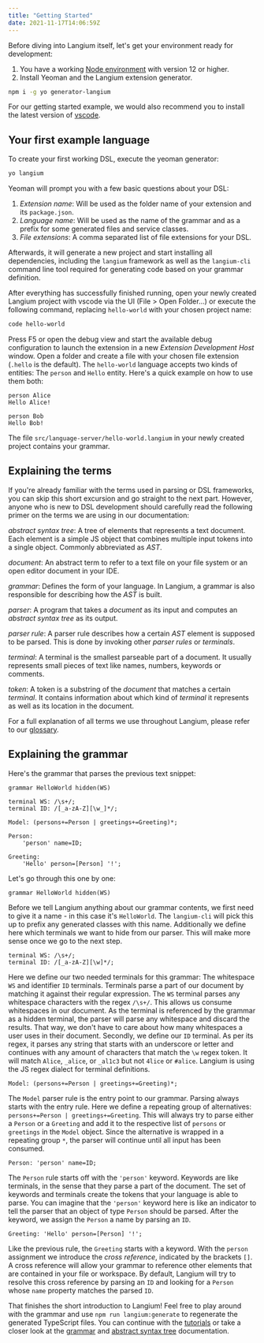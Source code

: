 ```yaml
---
title: "Getting Started"
date: 2021-11-17T14:06:59Z
---
```


Before diving into Langium itself, let's get your environment ready for development:

1. You have a working [Node environment](https://nodejs.org/en/download/) with version 12 or higher.
2. Install Yeoman and the Langium extension generator.
```bash
npm i -g yo generator-langium
```

For our getting started example, we would also recommend you to install the latest version of [vscode](https://code.visualstudio.com/).

## Your first example language

To create your first working DSL, execute the yeoman generator:

```bash
yo langium
```

Yeoman will prompt you with a few basic questions about your DSL:

1. _Extension name_: Will be used as the folder name of your extension and its `package.json`.
2. _Language name_: Will be used as the name of the grammar and as a prefix for some generated files and service classes.
3. _File extensions_: A comma separated list of file extensions for your DSL.

Afterwards, it will generate a new project and start installing all dependencies, including the `langium` framework as well as the `langium-cli` command line tool required for generating code based on your grammar definition.

After everything has successfully finished running, open your newly created Langium project with vscode via the UI (File > Open Folder...) or execute the following command, replacing `hello-world` with your chosen project name:

```bash
code hello-world
```

Press F5 or open the debug view and start the available debug configuration to launch the extension in a new _Extension Development Host_ window. Open a folder and create a file with your chosen file extension (`.hello` is the default). The `hello-world` language accepts two kinds of entities: The `person` and `Hello` entity. Here's a quick example on how to use them both:

```
person Alice
Hello Alice!

person Bob
Hello Bob!
```

The file `src/language-server/hello-world.langium` in your newly created project contains your grammar.

## Explaining the terms

If you're already familiar with the terms used in parsing or DSL frameworks, you can skip this short excursion and go straight to the next part. However, anyone who is new to DSL development should carefully read the following primer on the terms we are using in our documentation:

_abstract syntax tree_: A tree of elements that represents a text document. Each element is a simple JS object that combines multiple input tokens into a single object. Commonly abbreviated as _AST_.

_document_: An abstract term to refer to a text file on your file system or an open editor document in your IDE.

_grammar_: Defines the form of your language. In Langium, a grammar is also responsible for describing how the _AST_ is built.

_parser_: A program that takes a _document_ as its input and computes an _abstract syntax tree_ as its output.

_parser rule_: A parser rule describes how a certain _AST_ element is supposed to be parsed. This is done by invoking other _parser rules_ or _terminals_.

_terminal_: A terminal is the smallest parseable part of a document. It usually represents small pieces of text like names, numbers, keywords or comments.

_token_: A token is a substring of the _document_ that matches a certain _terminal_. It contains information about which kind of _terminal_ it represents as well as its location in the document.

For a full explanation of all terms we use throughout Langium, please refer to our [glossary](./glossary.md).

## Explaining the grammar

Here's the grammar that parses the previous text snippet:

```
grammar HelloWorld hidden(WS)

terminal WS: /\s+/;
terminal ID: /[_a-zA-Z][\w_]*/;

Model: (persons+=Person | greetings+=Greeting)*;

Person:
    'person' name=ID;

Greeting:
    'Hello' person=[Person] '!';
```

Let's go through this one by one:

```
grammar HelloWorld hidden(WS)
```

Before we tell Langium anything about our grammar contents, we first need to give it a name - in this case it's `HelloWorld`. The `langium-cli` will pick this up to prefix any generated classes with this name. Additionally we define here which terminals we want to hide from our parser. This will make more sense once we go to the next step.

```
terminal WS: /\s+/;
terminal ID: /[_a-zA-Z][\w]*/;
```

Here we define our two needed terminals for this grammar: The whitespace `WS` and identifier `ID` terminals. Terminals parse a part of our document by matching it against their regular expression. The `WS` terminal parses any whitespace characters with the regex `/\s+/`. This allows us consume whitespaces in our document. As the terminal is referenced by the grammar as a hidden terminal, the parser will parse any whitespace and discard the results. That way, we don't have to care about how many whitespaces a user uses in their document. Secondly, we define our `ID` terminal. As per its regex, it parses any string that starts with an underscore or letter and continues with any amount of characters that match the `\w` regex token. It will match `Alice`, `_alice`, or `_al1c3` but not `4lice` or `#alice`. Langium is using the JS regex dialect for terminal definitions.

```
Model: (persons+=Person | greetings+=Greeting)*;
```

The `Model` parser rule is the entry point to our grammar. Parsing always starts with the entry rule. Here we define a repeating group of alternatives: `persons+=Person | greetings+=Greeting`. This will always try to parse either a `Person` or a `Greeting` and add it to the respective list of `persons` or `greetings` in the `Model` object. Since the alternative is wrapped in a repeating group `*`, the parser will continue until all input has been consumed. 

```
Person: 'person' name=ID;
```

The `Person` rule starts off with the `'person'` keyword. Keywords are like terminals, in the sense that they parse a part of the document. The set of keywords and terminals create the tokens that your language is able to parse. You can imagine that the `'person'` keyword here is like an indicator to tell the parser that an object of type `Person` should be parsed. After the keyword, we assign the `Person` a name by parsing an `ID`.

```
Greeting: 'Hello' person=[Person] '!';
```

Like the previous rule, the `Greeting` starts with a keyword. With the `person` assignment we introduce the _cross reference_, indicated by the brackets `[]`. A cross reference will allow your grammar to reference other elements that are contained in your file or workspace. By default, Langium will try to resolve this cross reference by parsing an `ID` and looking for a `Person` whose `name` property matches the parsed `ID`.

That finishes the short introduction to Langium! Feel free to play around with the grammar and use `npm run langium:generate` to regenerate the generated TypeScript files. You can continue with the [tutorials](./tutorials.md) or take a closer look at the [grammar](./features/grammar.md) and [abstract syntax tree](./features/ast.md) documentation.
